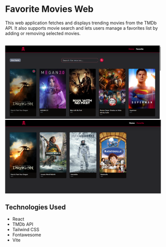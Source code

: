 # Favorite Movies Web

This web application fetches and displays trending movies from the TMDb API. It also supports movie search and lets users manage a favorites list by adding or removing selected movies.

<br>

<img src="screenshot1.PNG"/>

<br>

<img src="screenshot2.PNG"/>

## Technologies Used

<ul>
<li>React</li>
<li>TMDb API</li>
<li>Tailwind CSS</li>
<li>Fontawesome</li>
<li>Vite</li>
</ul>
